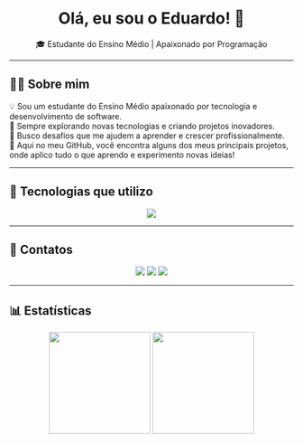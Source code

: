 <h1 align="center">Olá, eu sou o Eduardo! 👋</h1>
<p align="center">
  🎓 Estudante do Ensino Médio | Apaixonado por Programação  
</p>

---

## 🧑‍💻 Sobre mim  
💡 Sou um estudante do Ensino Médio apaixonado por tecnologia e desenvolvimento de software.  
🚀 Sempre explorando novas tecnologias e criando projetos inovadores.  
🎯 Busco desafios que me ajudem a aprender e crescer profissionalmente.  
📌 Aqui no meu GitHub, você encontra alguns dos meus principais projetos, onde aplico tudo o que aprendo e experimento novas ideias!  

---

## 🚀 Tecnologias que utilizo  

<div align="center">
  <img src="https://skillicons.dev/icons?i=html,css,js,tailwind,docker,mongo,react,nextjs,vscode,git,github,codepen,cloudflare"/>
</div>

---

## 📩 Contatos  

<div align="center"> 
  <a href="mailto:contato@eduardobrito.dev" target="_blank"><img src="https://skillicons.dev/icons?i=gmail" target="_blank"/></a>
  <a href="https://www.linkedin.com/in/duduubas" target="_blank"><img src="https://skillicons.dev/icons?i=linkedin" target="_blank"/></a> 
  <a href="https://discord.com/users/Duduubas" target="_blank"><img src="https://skillicons.dev/icons?i=discord" target="_blank"/></a>
</div>

---

## 📊 Estatísticas  

<div align="center">
  <img height="180em" src="https://github-readme-stats.vercel.app/api?username=Duduubas&show_icons=true&bg_color=000000&title_color=007BFF&text_color=ffffff&icon_color=007BFF&border_color=007BFF" />
  <img height="180em" src="https://github-readme-stats.vercel.app/api/top-langs/?username=Duduubas&layout=compact&langs_count=7&bg_color=000000&title_color=007BFF&text_color=ffffff&border_color=007BFF" />
</div>

